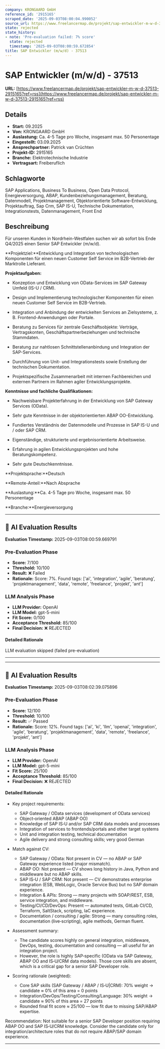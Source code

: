 ```yaml
---
company: KRONGAARD GmbH
reference_id: '2915165'
scraped_date: '2025-09-03T08:00:04.990052'
source_url: https://www.freelancermap.de/projekt/sap-entwickler-m-w-d-37513-2915165?ref=rss
state: rejected
state_history:
- note: 'Pre-evaluation failed: 7% score'
  state: rejected
  timestamp: '2025-09-03T08:00:59.672854'
title: SAP Entwickler (m/w/d) - 37513
---
```



# SAP Entwickler (m/w/d) - 37513
**URL:** [https://www.freelancermap.de/projekt/sap-entwickler-m-w-d-37513-2915165?ref=rss](https://www.freelancermap.de/projekt/sap-entwickler-m-w-d-37513-2915165?ref=rss)
## Details
- **Start:** 09.2025
- **Von:** KRONGAARD GmbH
- **Auslastung:** Ca. 4-5 Tage pro Woche, insgesamt max. 50 Personentage
- **Eingestellt:** 03.09.2025
- **Ansprechpartner:** Patrick van Crüchten
- **Projekt-ID:** 2915165
- **Branche:** Elektrotechnische Industrie
- **Vertragsart:** Freiberuflich

## Schlagworte
SAP Applications, Business To Business, Open Data Protocol, Energieversorgung, ABAP, Kundenbeziehungsmanagement, Beratung, Datenmodell, Projektmanagement, Objektorientierte Software-Entwicklung, Projektauftrag, Sap Crm, SAP IS-U, Technische Dokumentation, Integrationstests, Datenmanagement, Front End

## Beschreibung
Für unseren Kunden in Nordrhein-Westfalen suchen wir ab sofort bis Ende Q4/2025 einen Senior SAP Entwickler (m/w/d).

**Projektziel:**Entwicklung und Integration von technologischen Komponenten für einen neuen Customer Self Service im B2B-Vertrieb der Marktrolle Lieferant.

**Projektaufgaben:**

- Konzeption und Entwicklung von OData-Services im SAP Gateway Umfeld (IS-U / CRM).

- Design und Implementierung technologischer Komponenten für einen neuen Customer Self Service im B2B-Vertrieb.

- Integration und Anbindung der entwickelten Services an Zielsysteme, z. B. Frontend-Anwendungen oder Portale.

- Beratung zu Services für zentrale Geschäftsobjekte: Verträge, Vertragskonten, Geschäftspartnerbeziehungen und technische Stammdaten.

- Beratung zur nahtlosen Schnittstellenanbindung und Integration der SAP-Services.

- Durchführung von Unit- und Integrationstests sowie Erstellung der technischen Dokumentation.

- Projektspezifische Zusammenarbeit mit internen Fachbereichen und externen Partnern im Rahmen agiler Entwicklungsprojekte.

**Kenntnisse und fachliche Qualifikationen:**

- Nachweisbare Projekterfahrung in der Entwicklung von SAP Gateway Services (OData).

- Sehr gute Kenntnisse in der objektorientierten ABAP OO-Entwicklung.

- Fundiertes Verständnis der Datenmodelle und Prozesse in SAP IS-U und / oder SAP CRM.

- Eigenständige, strukturierte und ergebnisorientierte Arbeitsweise.

- Erfahrung in agilen Entwicklungsprojekten und hohe Beratungskompetenz.

- Sehr gute Deutschkenntnisse.

**Projektsprache:**Deutsch

**Remote-Anteil:**Nach Absprache

**Auslastung:**Ca. 4-5 Tage pro Woche, insgesamt max. 50 Personentage

**Branche:**Energieversorgung

---

## 🤖 AI Evaluation Results

**Evaluation Timestamp:** 2025-09-03T08:00:59.669791

### Pre-Evaluation Phase
- **Score:** 7/100
- **Threshold:** 10/100
- **Result:** ❌ Failed
- **Rationale:** Score: 7%. Found tags: ['ai', 'integration', 'agile', 'beratung', 'projektmanagement', 'data', 'remote', 'freelance', 'projekt', 'ant']

### LLM Analysis Phase
- **LLM Provider:** OpenAI
- **LLM Model:** gpt-5-mini
- **Fit Score:** 0/100
- **Acceptance Threshold:** 85/100
- **Final Decision:** ❌ REJECTED

#### Detailed Rationale
LLM evaluation skipped (failed pre-evaluation)

---


---

## 🤖 AI Evaluation Results

**Evaluation Timestamp:** 2025-09-03T08:02:39.075896

### Pre-Evaluation Phase
- **Score:** 12/100
- **Threshold:** 10/100
- **Result:** ✅ Passed
- **Rationale:** Score: 12%. Found tags: ['ai', 'ki', 'llm', 'openai', 'integration', 'agile', 'beratung', 'projektmanagement', 'data', 'remote', 'freelance', 'projekt', 'ant']

### LLM Analysis Phase
- **LLM Provider:** OpenAI
- **LLM Model:** gpt-5-mini
- **Fit Score:** 25/100
- **Acceptance Threshold:** 85/100
- **Final Decision:** ❌ REJECTED

#### Detailed Rationale
- Key project requirements:
  - SAP Gateway / OData services (development of OData services)
  - Object‑oriented ABAP (ABAP OO)
  - Knowledge of SAP IS‑U and/or SAP CRM data models and processes
  - Integration of services to frontends/portals and other target systems
  - Unit and integration testing, technical documentation
  - Agile delivery and strong consulting skills; very good German

- Match against CV:
  - SAP Gateway / OData: Not present in CV — no ABAP or SAP Gateway experience listed (major mismatch).
  - ABAP OO: Not present — CV shows long history in Java, Python and middleware but no ABAP skills.
  - SAP IS‑U / SAP CRM: Not present — CV demonstrates enterprise integration (ESB, WebLogic, Oracle Service Bus) but no SAP domain experience.
  - Integration & APIs: Strong — many projects with SOAP/REST, ESB, service integration, and middleware.
  - Testing/CI/CD/DevOps: Present — automated tests, GitLab CI/CD, Terraform, SaltStack, scripting, IaC experience.
  - Documentation / consulting / agile: Strong — many consulting roles, documentation (live‑scripting), agile methods, German fluent.

- Assessment summary:
  - The candidate scores highly on general integration, middleware, DevOps, testing, documentation and consulting — all useful for an integration project.
  - However, the role is highly SAP‑specific (OData via SAP Gateway, ABAP OO and IS‑U/CRM data models). Those core skills are absent, which is a critical gap for a senior SAP Developer role.

- Scoring rationale (weighted):
  - Core SAP skills (SAP Gateway / ABAP / IS‑U|CRM): 70% weight → candidate ≈ 0% of this area = 0 points
  - Integration/DevOps/Testing/Consulting/Language: 30% weight → candidate ≈ 90% of this area = 27 points
  - Rounded final fit score ≈ 25/100 — low fit due to missing SAP/ABAP expertise.

Recommendation: Not suitable for a senior SAP Developer position requiring ABAP OO and SAP IS‑U/CRM knowledge. Consider the candidate only for integration/architecture roles that do not require ABAP/SAP domain experience.

---
